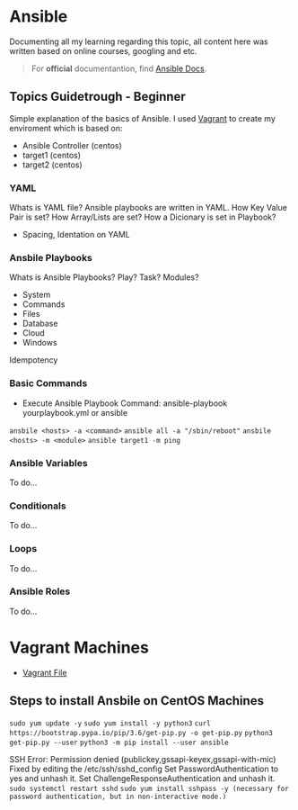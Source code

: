 # Ansible 

Documenting all my learning regarding this topic, all content here was written based on online courses, googling and etc.

> For **official** documentantion, find [Ansible Docs](https://docs.ansible.com/).

## Topics Guidetrough - Beginner

Simple explanation of the basics of Ansible. I used [Vagrant](https://developer.hashicorp.com/vagrant/docs) to create my enviroment which is based on:

- Ansible Controller (centos)
- target1 (centos)
- target2 (centos)

### YAML

Whats is YAML file? Ansible playbooks are written in YAML.
How Key Value Pair is set?
How Array/Lists are set?
How a Dicionary is set in Playbook?

- Spacing, Identation on YAML


### Ansbile Playbooks

Whats is Ansible Playbooks?
Play?
Task?
Modules?
 * System
 * Commands
 * Files
 * Database
 * Cloud
 * Windows

Idempotency

### Basic Commands

* Execute Ansible Playbook
Command: ansible-playbook yourplaybook.yml or ansible

`ansbile <hosts> -a <command>`
`ansible all -a "/sbin/reboot"`
`ansbile <hosts> -m <module>`
`ansible target1 -m ping`

### Ansible Variables
To do...
### Conditionals
To do...
### Loops
To do...
### Ansible Roles
To do...

# Vagrant Machines
- [Vagrant File](https://github.com/himgui/study-time/blob/main/ansible/Vagrantfile)

## Steps to install Ansbile on CentOS Machines
`sudo yum update -y`
`sudo yum install -y python3`
`curl https://bootstrap.pypa.io/pip/3.6/get-pip.py -o get-pip.py`
`python3 get-pip.py --user`
`python3 -m pip install --user ansible`

SSH Error: Permission denied (publickey,gssapi-keyex,gssapi-with-mic) Fixed by editing the /etc/ssh/sshd_config 
Set PasswordAuthentication to yes and unhash it.
Set ChallengeResponseAuthentication and unhash it.
`sudo systemctl restart sshd`
`sudo yum install sshpass -y (necessary for password authentication, but in non-interactive mode.)`